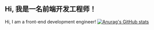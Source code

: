 Hi, 我是一名前端开发工程师！
----
Hi, I am a front-end development engineer!
[![Anurag's GitHub stats](https://github-readme-stats.vercel.app/api?username=zhiqiang21)](https://github.com/anuraghazra/github-readme-stats)

